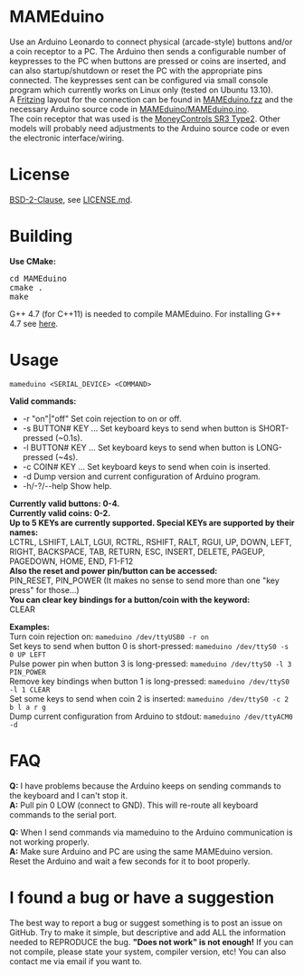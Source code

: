 MAMEduino
========

Use an Arduino Leonardo to connect physical (arcade-style) buttons and/or a coin receptor to a PC. The Arduino then sends a configurable number of keypresses to the PC when buttons are pressed or coins are inserted, and can also startup/shutdown or reset the PC with the appropriate pins connected. The keypresses sent can be configured via small console program which currently works on Linux only (tested on Ubuntu 13.10).  
A [Fritzing](http://fritzing.org/) layout for the connection can be found in [MAMEduino.fzz](https://github.com/HorstBaerbel/MAMEduino/blob/master/MAMEduino.fzz) and the necessary Arduino source code in [MAMEduino/MAMEduino.ino](https://github.com/HorstBaerbel/MAMEduino/blob/master/MAMEduino/MAMEduino.ino).  
The coin receptor that was used is the [MoneyControls SR3 Type2](https://www.google.de/search?q=MoneyControls+SR3+Type2+datasheet). Other models will probably need adjustments to the Arduino source code or even the electronic interface/wiring.  

License
========

[BSD-2-Clause](http://opensource.org/licenses/BSD-2-Clause), see [LICENSE.md](https://github.com/HorstBaerbel/MAMEduino/blob/master/LICENSE.md).

Building
========

**Use CMake:**
<pre>
cd MAMEduino
cmake .
make
</pre>

G++ 4.7 (for C++11) is needed to compile MAMEduino. For installing G++ 4.7 see [here](http://lektiondestages.blogspot.de/2013/05/installing-and-switching-gccg-versions.html).

Usage
========

```
mameduino <SERIAL_DEVICE> <COMMAND>
```

**Valid commands:**
- -r "on"|"off" Set coin rejection to on or off.
- -s BUTTON# KEY ... Set keyboard keys to send when button is SHORT-pressed (~0.1s).
- -l BUTTON# KEY ... Set keyboard keys to send when button is LONG-pressed (~4s).
- -c COIN# KEY ... Set keyboard keys to send when coin is inserted.
- -d Dump version and current configuration of Arduino program.
- -h/-?/--help Show help.

**Currently valid buttons: 0-4.**  
**Currently valid coins: 0-2.**  
**Up to 5 KEYs are currently supported. Special KEYs are supported by their names:**  
  LCTRL, LSHIFT, LALT, LGUI, RCTRL, RSHIFT, RALT, RGUI, UP, DOWN, LEFT, RIGHT, BACKSPACE, TAB, RETURN, ESC, INSERT, DELETE, PAGEUP, PAGEDOWN, HOME, END, F1-F12  
**Also the reset and power pin/button can be accessed:**  
  PIN_RESET, PIN_POWER (It makes no sense to send more than one "key press" for those...)  
**You can clear key bindings for a button/coin with the keyword:**  
  CLEAR  

**Examples:**  
Turn coin rejection on: ```mameduino /dev/ttyUSB0 -r on```  
Set keys to send when button 0 is short-pressed: ```mameduino /dev/ttyS0 -s 0 UP LEFT```  
Pulse power pin when button 3 is long-pressed: ```mameduino /dev/ttyS0 -l 3 PIN_POWER```  
Remove key bindings when button 1 is long-pressed: ```mameduino /dev/ttyS0 -l 1 CLEAR```  
Set some keys to send when coin 2 is inserted: ```mameduino /dev/ttyS0 -c 2 b l a r g```  
Dump current configuration from Arduino to stdout: ```mameduino /dev/ttyACM0 -d```  

FAQ
========
**Q:** I have problems because the Arduino keeps on sending commands to the keyboard and I can't stop it.  
**A:** Pull pin 0 LOW (connect to GND). This will re-route all keyboard commands to the serial port.  

**Q:** When I send commands via mameduino to the Arduino communication is not working properly.  
**A:** Make sure Arduino and PC are using the same MAMEduino version. Reset the Arduino and wait a few seconds for it to boot properly.  

I found a bug or have a suggestion
========

The best way to report a bug or suggest something is to post an issue on GitHub. Try to make it simple, but descriptive and add ALL the information needed to REPRODUCE the bug. **"Does not work" is not enough!** If you can not compile, please state your system, compiler version, etc! You can also contact me via email if you want to.
